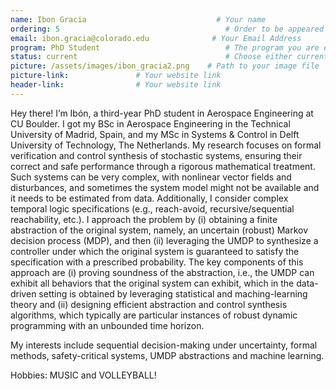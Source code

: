```yaml
---
name: Ibon Gracia                             # Your name
ordering: 5                                     # Order to be appeared in the page
email: ibon.gracia@colorado.edu              # Your Email Address
program: PhD Student                            # The program you are enrolled in
status: current                                 # Choose either current or alumnus
picture: /assets/images/ibon_gracia2.png    # Path to your image file
picture-link:               # Your website link
header-link:                # Your website link
---
```


Hey there! I’m Ibón, a third-year PhD student in Aerospace Engineering at CU Boulder. I got my BSc in Aerospace Engineering in the Technical University of Madrid, Spain, and my MSc in Systems & Control in Delft University of Technology, The Netherlands. My research focuses on formal verification and control synthesis of stochastic systems, ensuring their correct and safe performance through a rigorous mathematical treatment. Such systems can be very complex, with nonlinear vector fields and disturbances, and sometimes the system model might not be available and it needs to be estimated from data. Additionally, I consider complex temporal logic specifications (e.g., reach-avoid, recursive/sequential reachability, etc.). I approach the problem by (i) obtaining a finite abstraction of the original system, namely, an uncertain (robust) Markov decision process (MDP), and then (ii) leveraging the UMDP to synthesize a controller under which the original system is guaranteed to satisfy the specification with a prescribed probability. The key components of this approach are (i) proving soundness of the abstraction, i.e., the UMDP can exhibit all behaviors that the original system can exhibit, which in the data-driven setting is obtained by leveraging statistical and maching-learning theory and (ii) designing efficient abstraction and control synthesis algorithms, which typically are particular instances of robust dynamic programming with an unbounded time horizon.

My interests include sequential decision-making under uncertainty, formal methods, safety-critical systems, UMDP abstractions and machine learning.

Hobbies: MUSIC and VOLLEYBALL!

